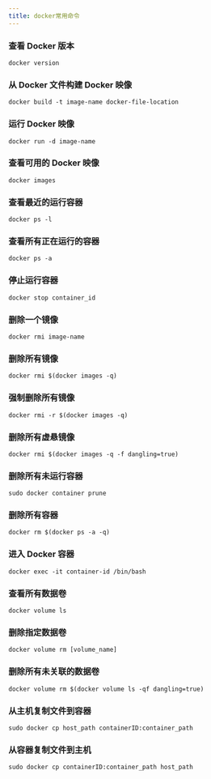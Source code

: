 ```yaml
---
title: docker常用命令
---
```

### 查看 Docker 版本
```docker version```  

### 从 Docker 文件构建 Docker 映像
```docker build -t image-name docker-file-location```

### 运行 Docker 映像
```docker run -d image-name```

### 查看可用的 Docker 映像
```docker images```

### 查看最近的运行容器
```docker ps -l```

### 查看所有正在运行的容器
```docker ps -a```

### 停止运行容器
```docker stop container_id```

### 删除一个镜像
```docker rmi image-name```

### 删除所有镜像
```docker rmi $(docker images -q)```

### 强制删除所有镜像
```docker rmi -r $(docker images -q)```

### 删除所有虚悬镜像
```docker rmi $(docker images -q -f dangling=true)```  

### 删除所有未运行容器
```sudo docker container prune```

### 删除所有容器
```docker rm $(docker ps -a -q)```

### 进入 Docker 容器
```docker exec -it container-id /bin/bash```

### 查看所有数据卷
```docker volume ls```

### 删除指定数据卷
```docker volume rm [volume_name]```

### 删除所有未关联的数据卷
```docker volume rm $(docker volume ls -qf dangling=true)```

### 从主机复制文件到容器
```sudo docker cp host_path containerID:container_path```

### 从容器复制文件到主机
```sudo docker cp containerID:container_path host_path```



